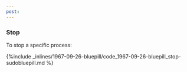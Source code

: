```yaml
---
post: 
---
```


### Stop

To stop a specific process:



{%include _inlines/1967-09-26-bluepill/code_1967-09-26-bluepill_stop-sudobluepill.md %}



